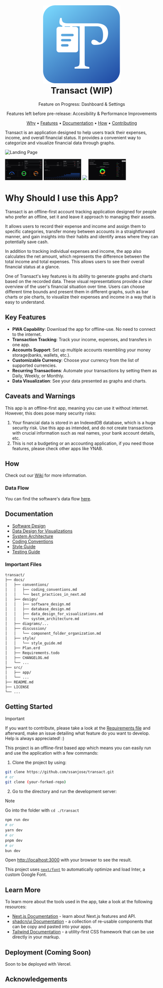 <h1 align="center">
  <br />
  <img alt="Transact" title="Transact" src="./public/icon.svg" />
  <br />
  Transact (WIP)
  <br />
</h1>

<div>
  <p align="center">
    Feature on Progress: Dashboard & Settings
  </p>
  <p align="center">Features left before pre-release: Accesibility & Performance Improvements</p>
</div>

<p align="center">
  <a href="#why-should-i-use-this-app">Why</a> •
  <a href="#key-features">Features</a> •
  <a href="#documentation">Documentation</a> •
  <a href="#how">How</a> •
  <a href="#getting-started">Contributing</a>
</p>

Transact is an application designed to help users track their expenses, income, and overall financial status. It provides a convenient way to categorize and visualize financial data through graphs.

![Landing Page](/public/transact_landing.jpg)

<img src="./public/transact_overview.jpg" width="24.4%" /> <img src="./public/transact_account_view.jpg" width="24.4%" /> <img src="./public/transact_transaction_form.jpg" width="24.4%" /> <img src="./public/transact_categories.jpg" width="24.4%" />

# Why Should I use this App?

Transact is an offline-first account tracking application designed for people who prefer an offline, set it and leave it approach to managing their assets. 

It allows users to record their expense and income and assign them to specific categories, transfer money between accounts in a straightforward manner, and gain insights into their habits and identify areas where they can potentially save cash.

In addition to tracking individual expenses and income, the app also calculates the net amount, which represents the difference between the total income and total expenses. This allows users to see their overall financial status at a glance.

One of Transact's key features is its ability to generate graphs and charts based on the recorded data. These visual representations provide a clear overview of the user's financial situation over time. Users can choose different time bounds and present them in different graphs, such as bar charts or pie charts, to visualize their expenses and income in a way that is easy to understand.

## Key Features
- **PWA Capability**: Download the app for offline-use. No need to connect to the internet.
- **Transaction Tracking**: Track your income, expenses, and transfers in one app.
- **Accounts Support**: Set up multiple accounts resembling your money storage(banks, wallets, etc.).
- **Customizable Currency**: Choose your currency from the list of supported currencies.
- **Recurring Transactions**: Automate your transactions by setting them as Daily, Weekly, or Monthly. 
- **Data Visualization**: See your data presented as graphs and charts.

## Caveats and Warnings
This app is an offline-first app, meaning you can use it without internet. However, this does pose many security risks:
1. Your financial data is stored in an IndexedDB database, which is a huge security risk. Use this app as intended, and do not create transactions with crucial information such as real names, your bank account details, etc.
2. This is not a budgeting or an accounting application, if you need those features, please check other apps like YNAB.

## How
Check out our [Wiki](https://github.com/ssanjose/transact/wiki) for more information.

### Data Flow
You can find the software's data flow [here](./docs/design/software_design.md).

## Documentation
- [Software Design](./docs/design/software_design.md)
- [Data Design for Visualizations](./docs/design/data_design_for_visualizations.md)
- [System Architecture](./docs/design/system_architecture.md)
- [Coding Conventions](./docs/conventions/coding_conventions.md)
- [Style Guide](./docs/style/style_guide.md)
- [Testing Guide](./docs/conventions/testing.md)

### Important Files
```
transact/
├── docs/
│   ├── conventions/
│   │   ├── coding_conventions.md
│   │   └── best_practices_in_next.md
│   ├── design/
│   │   ├── software_design.md
│   │   ├── database_design.md
│   │   ├── data_design_for_visualizations.md
│   │   └── system_architecture.md
│   ├── diagrams/...
│   ├── discussion/
│   │   └── component_folder_organization.md
│   ├── style/
│   │   └── style_guide.md
│   ├── Plan.erd
│   ├── Requirements.todo
│   ├── CHANGELOG.md
│   └── ...
├── src/
│   ├── app/
│   └── ...
├── README.md
├── LICENSE
└── ...
```

## Getting Started
> [!IMPORTANT]
> If you want to contribute, please take a look at the [Requirements file](./docs/Requirements.todo) and afterward, make an issue detailing what feature do you want to develop. Help is always appreciated! :)

This project is an offline-first based app which means you can easily run and use the application with a few commands:

1. Clone the project by using:
```bash
git clone https://github.com/ssanjose/transact.git
# or
git clone (your-forked-repo)
```

2. Go to the directory and run the development server:

> [!NOTE]
> Go into the folder with `cd ./transact`

```bash
npm run dev
# or
yarn dev
# or
pnpm dev
# or
bun dev
```

Open [http://localhost:3000](http://localhost:3000) with your browser to see the result.

This project uses [`next/font`](https://nextjs.org/docs/basic-features/font-optimization) to automatically optimize and load Inter, a custom Google Font.

## Learn More

To learn more about the tools used in the app, take a look at the following resources:
- [Next.js Documentation](https://nextjs.org/docs) - learn about Next.js features and API.
- [shadcn/ui Documentation](https://ui.shadcn.com/) - a collection of re-usable components that can be copy and pasted into your apps.
- [Tailwind Documentation](https://tailwindcss.com/) - a utility-first CSS framework that can be use directly in your markup.

## Deployment (Coming Soon)
Soon to be deployed with Vercel.

## Acknowledgements